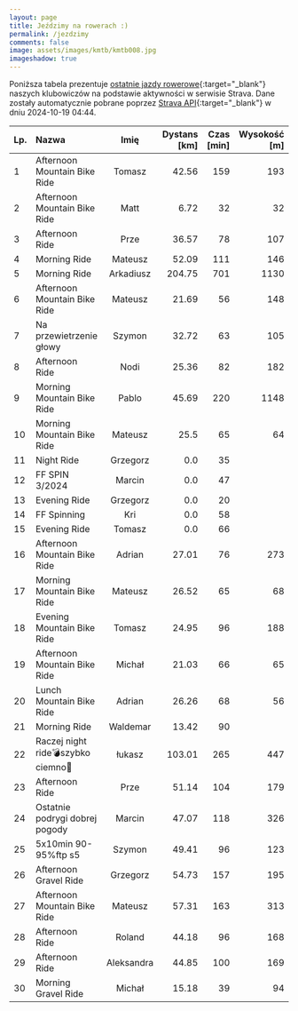 ```yaml
---
layout: page
title: Jeździmy na rowerach :)
permalink: /jezdzimy
comments: false
image: assets/images/kmtb/kmtb008.jpg
imageshadow: true
---
```


Poniższa tabela prezentuje [ostatnie jazdy rowerowe](https://www.strava.com/clubs/336381){:target="_blank"} naszych klubowiczów na podstawie aktywności w serwisie Strava. Dane zostały automatycznie pobrane poprzez [Strava API](https://developers.strava.com/docs/reference/#api-Clubs-getClubActivitiesById){:target="_blank"} w dniu 2024-10-19 04:44.

Lp. | Nazwa | Imię | Dystans [km] | Czas [min] | Wysokość [m]
:--- | :--- | :---: | ---: | ---: | ---:
1|Afternoon Mountain Bike Ride|Tomasz|42.56|159|193
2|Afternoon Mountain Bike Ride|Matt|6.72|32|32
3|Afternoon Ride|Prze|36.57|78|107
4|Morning Ride|Mateusz|52.09|111|146
5|Morning Ride|Arkadiusz|204.75|701|1130
6|Afternoon Mountain Bike Ride|Mateusz|21.69|56|148
7|Na przewietrzenie głowy|Szymon|32.72|63|105
8|Afternoon Ride|Nodi|25.36|82|182
9|Morning Mountain Bike Ride|Pablo|45.69|220|1148
10|Morning Mountain Bike Ride|Mateusz|25.5|65|64
11|Night Ride|Grzegorz|0.0|35|
12|FF SPIN 3/2024|Marcin|0.0|47|
13|Evening Ride|Grzegorz|0.0|20|
14|FF Spinning|Kri|0.0|58|
15|Evening Ride|Tomasz|0.0|66|
16|Afternoon Mountain Bike Ride|Adrian|27.01|76|273
17|Morning Mountain Bike Ride|Mateusz|26.52|65|68
18|Evening Mountain Bike Ride|Tomasz|24.95|96|188
19|Afternoon Mountain Bike Ride|Michał|21.03|66|65
20|Lunch Mountain Bike Ride|Adrian|26.26|68|56
21|Morning Ride|Waldemar|13.42|90|
22|Raczej night ride💣szybko ciemno💫|łukasz|103.01|265|447
23|Afternoon Ride|Prze|51.14|104|179
24|Ostatnie podrygi dobrej pogody|Marcin|47.07|118|326
25|5x10min 90-95%ftp s5|Szymon|49.41|96|123
26|Afternoon Gravel Ride|Grzegorz|54.73|157|195
27|Afternoon Mountain Bike Ride|Mateusz|57.31|163|313
28|Afternoon Ride|Roland|44.18|96|168
29|Afternoon Ride|Aleksandra|44.85|100|169
30|Morning Gravel Ride|Michał|15.18|39|94
